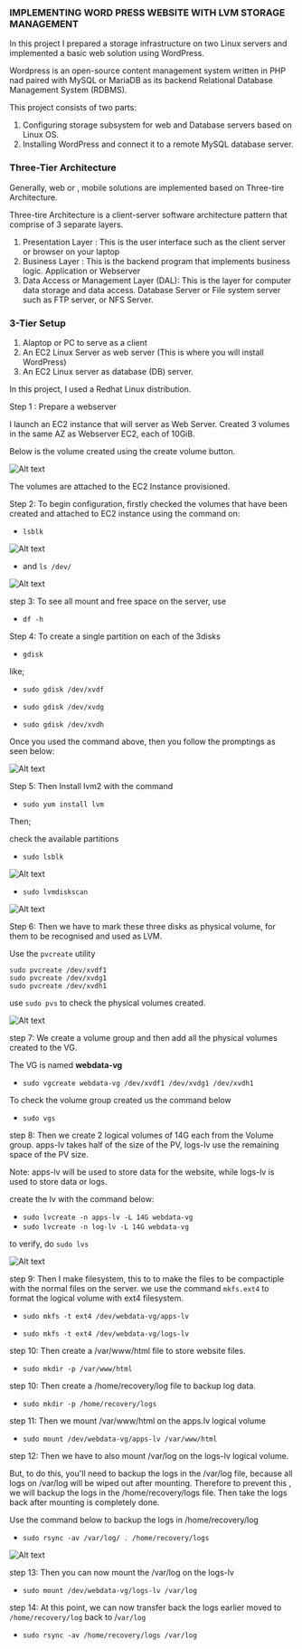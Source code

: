 ### IMPLEMENTING WORD PRESS WEBSITE WITH LVM STORAGE MANAGEMENT

In this project I prepared a storage infrastructure on two Linux servers and implemented a basic web solution using WordPress. 

Wordpress is an open-source content management system written in PHP nad paired with MySQL or MariaDB as its backend Relational Database Management System (RDBMS).

This project consists of two parts:

1) Configuring storage subsystem for web and Database servers based on Linux OS. 
2) Installing WordPress and connect it to a remote MySQL database server.


### Three-Tier Architecture

Generally, web or , mobile solutions are implemented based on Three-tire Architecture.

Three-tire Architecture is a client-server software architecture pattern that comprise of 3 separate layers.

1) Presentation Layer : This is the user interface such as the client server or browser on your laptop
2) Business Layer : This is the backend program that implements business logic. Application or Webserver
3) Data Access or Management Layer (DAL): This is the layer for computer data storage and data access. Database Server or File system server such as FTP server, or NFS Server.


### 3-Tier Setup

1) Alaptop or PC to serve as a client
2) An EC2 Linux Server as web server (This is where you will install WordPress)
3) An EC2 Linux server as database (DB) server.

In this project, I used a Redhat Linux distribution.


Step 1 : Prepare a webserver

I launch an EC2 instance that will server as Web Server. Created 3 volumes in the same AZ as Webserver EC2, each of 10GiB.

Below is the volume created using the create volume button.


![Alt text](image.png)


The volumes are attached to the EC2 Instance provisioned.

Step 2: To begin configuration, firstly checked the volumes that have been created and attached to EC2 instance using the command on:
* `lsblk`              

![Alt text](image-1.png)



*  and     `ls /dev/`


![Alt text](image-2.png)


step 3: To see all mount and free space on the server, use 

* `df -h`

Step 4: To create a single partition on each of the 3disks

* `gdisk`

like;

* `sudo gdisk /dev/xvdf`

* `sudo gdisk /dev/xvdg`

* `sudo gdisk /dev/xvdh`


Once you used the command above, then you follow the promptings as seen below:


![Alt text](image-3.png)


Step 5: Then Install lvm2 with the command 

* `sudo yum install lvm`

Then;

check the available partitions


* `sudo lsblk`



![Alt text](image-5.png)




* `sudo lvmdiskscan`


![Alt text](image-6.png)




Step 6: Then we have to mark these three disks as physical volume, for them to be recognised and used as LVM.

Use the `pvcreate` utility


```
sudo pvcreate /dev/xvdf1
sudo pvcreate /dev/xvdg1
sudo pvcreate /dev/xvdh1

```

use `sudo pvs` to check the physical volumes created.


![Alt text](image-7.png)


step 7: We create a volume group and then add all the physical volumes created to the VG. 

The VG is named **webdata-vg**

* `sudo vgcreate webdata-vg /dev/xvdf1 /dev/xvdg1 /dev/xvdh1`


To check the volume group created us the command below

* `sudo vgs`


step 8: Then we create 2 logical volumes of 14G each from the Volume group. apps-lv takes half of the size of the PV, logs-lv use the remaining space of the PV size.

Note: apps-lv will be used to store data for the website, while logs-lv is used to store data or logs.


create the lv with the command below:


* `sudo lvcreate -n apps-lv -L 14G webdata-vg`
* `sudo lvcreate -n log-lv -L 14G webdata-vg`


to verify, do `sudo lvs`


![Alt text](image-8.png)


step 9: Then I make filesystem, this to to make the files to be compactiple with the normal files on the server.
we use the command `mkfs.ext4` to format the logical volume with ext4 filesystem.

* `sudo mkfs -t ext4 /dev/webdata-vg/apps-lv`

* `sudo mkfs -t ext4 /dev/webdata-vg/logs-lv`

step 10: Then create a /var/www/html file to store website files.

* `sudo mkdir -p /var/www/html`


step 10: Then create a /home/recovery/log file to backup log data.

* `sudo mkdir -p /home/recovery/logs`

step 11: Then we mount /var/www/html on the apps.lv logical volume

* `sudo mount /dev/webdata-vg/apps-lv /var/www/html`

step 12: Then we have to also mount /var/log on the logs-lv logical volume.

But, to do this, you'll need to backup the logs in the /var/log file, because all logs on /var/log will be wiped out after mounting. Therefore to prevent this , we will backup the logs in the /home/recovery/logs file. Then take the logs back after mounting is completely done.


Use the command below to backup the logs in /home/recovery/log

* `sudo rsync -av /var/log/ . /home/recovery/logs`


![Alt text](image-9.png)



step 13: Then you can now mount the /var/log on the logs-lv

* `sudo mount /dev/webdata-vg/logs-lv /var/log`


step 14: At this point, we can now transfer back the logs earlier moved to `/home/recovery/log` back to /`var/log`


* `sudo rsync -av /home/recovery/logs /var/log`










